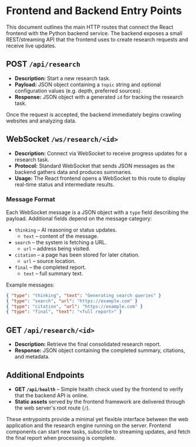 # Frontend and Backend Entry Points

This document outlines the main HTTP routes that connect the React frontend with the Python backend service. The backend exposes a small REST/streaming API that the frontend uses to create research requests and receive live updates.

## POST `/api/research`
- **Description:** Start a new research task.
- **Payload:** JSON object containing a `topic` string and optional configuration values (e.g. depth, preferred sources).
- **Response:** JSON object with a generated `id` for tracking the research task.

Once the request is accepted, the backend immediately begins crawling websites and analyzing data.

## WebSocket `/ws/research/<id>`
- **Description:** Connect via WebSocket to receive progress updates for a research task.
- **Protocol:** Standard WebSocket that sends JSON messages as the backend gathers data and produces summaries.
- **Usage:** The React frontend opens a WebSocket to this route to display real-time status and intermediate results.

### Message Format

Each WebSocket message is a JSON object with a `type` field describing the
payload. Additional fields depend on the message category:

- `thinking` – AI reasoning or status updates.
  - `text` – content of the message.
- `search` – the system is fetching a URL.
  - `url` – address being visited.
- `citation` – a page has been stored for later citation.
  - `url` – source location.
- `final` – the completed report.
  - `text` – full summary text.

Example messages:

```json
{ "type": "thinking", "text": "Generating search queries" }
{ "type": "search", "url": "https://example.com" }
{ "type": "citation", "url": "https://example.com" }
{ "type": "final", "text": "<full report>" }
```

## GET `/api/research/<id>`
- **Description:** Retrieve the final consolidated research report.
- **Response:** JSON object containing the completed summary, citations, and metadata.

## Additional Endpoints
- **GET `/api/health`** – Simple health check used by the frontend to verify that the backend API is online.
- **Static assets** served by the frontend framework are delivered through the web server's root route (`/`).

These entrypoints provide a minimal yet flexible interface between the web application and the research engine running on the server. Frontend components can start new tasks, subscribe to streaming updates, and fetch the final report when processing is complete.
